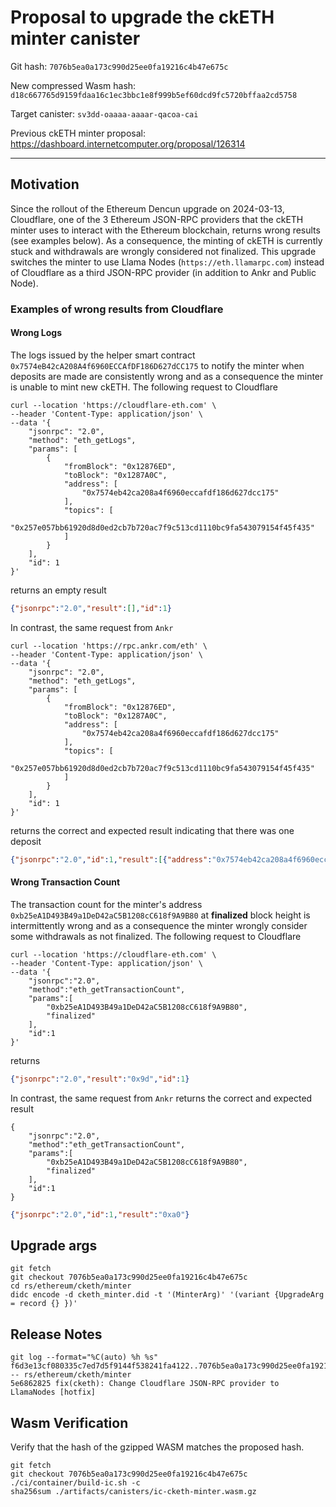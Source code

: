 # Proposal to upgrade the ckETH minter canister

Git hash: `7076b5ea0a173c990d25ee0fa19216c4b47e675c`

New compressed Wasm hash: `d18c667765d9159fdaa16c1ec3bbc1e8f999b5ef60dcd9fc5720bffaa2cd5758`

Target canister: `sv3dd-oaaaa-aaaar-qacoa-cai`

Previous ckETH minter proposal: https://dashboard.internetcomputer.org/proposal/126314

---

## Motivation

Since the rollout of the Ethereum Dencun upgrade on 2024-03-13, Cloudflare, one of the 3 Ethereum JSON-RPC providers that the ckETH minter uses to interact with the Ethereum blockchain, returns wrong results (see examples below). As a consequence, the minting of ckETH is currently stuck and withdrawals are wrongly considered not finalized. This upgrade switches the minter to use Llama Nodes (`https://eth.llamarpc.com`) instead of Cloudflare as a third JSON-RPC provider (in addition to Ankr and Public Node).

### Examples of wrong results from Cloudflare
#### Wrong Logs
The logs issued by the helper smart contract `	0x7574eB42cA208A4f6960ECCAfDF186D627dCC175` to notify the minter when deposits are made are consistently wrong and as a consequence the minter is unable to mint new ckETH. The following request to Cloudflare
```shell
curl --location 'https://cloudflare-eth.com' \
--header 'Content-Type: application/json' \
--data '{
    "jsonrpc": "2.0",
    "method": "eth_getLogs",
    "params": [
        {
            "fromBlock": "0x12876ED",
            "toBlock": "0x1287A0C",
            "address": [
                "0x7574eb42ca208a4f6960eccafdf186d627dcc175"
            ],
            "topics": [
                "0x257e057bb61920d8d0ed2cb7b720ac7f9c513cd1110bc9fa543079154f45f435"
            ]
        }
    ],
    "id": 1
}'
```
returns an empty result
```json
{"jsonrpc":"2.0","result":[],"id":1}
```
In contrast, the same request from `Ankr`
```shell
curl --location 'https://rpc.ankr.com/eth' \
--header 'Content-Type: application/json' \
--data '{
    "jsonrpc": "2.0",
    "method": "eth_getLogs",
    "params": [
        {
            "fromBlock": "0x12876ED",
            "toBlock": "0x1287A0C",
            "address": [
                "0x7574eb42ca208a4f6960eccafdf186d627dcc175"
            ],
            "topics": [
                "0x257e057bb61920d8d0ed2cb7b720ac7f9c513cd1110bc9fa543079154f45f435"
            ]
        }
    ],
    "id": 1
}'
```
returns the correct and expected result indicating that there was one deposit
```json
{"jsonrpc":"2.0","id":1,"result":[{"address":"0x7574eb42ca208a4f6960eccafdf186d627dcc175","topics":["0x257e057bb61920d8d0ed2cb7b720ac7f9c513cd1110bc9fa543079154f45f435","0x00000000000000000000000040cce3409dc352cfc9c8bb0931cbc674dcadc603","0x1dd56c34ba2dc21ef90e8cadb3d0ed1b4d7ba2dbf83d89611e3d6f3dea020000"],"data":"0x0000000000000000000000000000000000000000000000000de0b6b3a7640000","blockNumber":"0x12876f0","transactionHash":"0xc5e6e16403bc3cb2745d4d34010c104ee7f0f2038a8e8bd091b398665375c081","transactionIndex":"0x74","blockHash":"0xf701dc0afb621e032e4b389cae486eab4b44767184147accc110e6fcc4b3a05a","logIndex":"0x145","removed":false}]}
```
#### Wrong Transaction Count
The transaction count for the minter's address `0xb25eA1D493B49a1DeD42aC5B1208cC618f9A9B80` at **finalized** block height is intermittently wrong and as a consequence the minter wrongly consider some withdrawals as not finalized. The following request to Cloudflare
```shell
curl --location 'https://cloudflare-eth.com' \
--header 'Content-Type: application/json' \
--data '{
	"jsonrpc":"2.0",
	"method":"eth_getTransactionCount",
	"params":[
		"0xb25eA1D493B49a1DeD42aC5B1208cC618f9A9B80",
		"finalized"
	],
	"id":1
}'
```
returns
```json
{"jsonrpc":"2.0","result":"0x9d","id":1}
```
In contrast, the same request from `Ankr` returns the correct and expected result
```shell
{
	"jsonrpc":"2.0",
	"method":"eth_getTransactionCount",
	"params":[
		"0xb25eA1D493B49a1DeD42aC5B1208cC618f9A9B80",
		"finalized"
	],
	"id":1
}
```
```json
{"jsonrpc":"2.0","id":1,"result":"0xa0"}
```

## Upgrade args

```
git fetch
git checkout 7076b5ea0a173c990d25ee0fa19216c4b47e675c
cd rs/ethereum/cketh/minter
didc encode -d cketh_minter.did -t '(MinterArg)' '(variant {UpgradeArg = record {} })'
```

## Release Notes

```
git log --format="%C(auto) %h %s" f6d3e13cf080335c7ed7d5f9144f538241fa4122..7076b5ea0a173c990d25ee0fa19216c4b47e675c -- rs/ethereum/cketh/minter
5e6862825 fix(cketh): Change Cloudflare JSON-RPC provider to LlamaNodes [hotfix]
 ```

## Wasm Verification

Verify that the hash of the gzipped WASM matches the proposed hash.

```
git fetch
git checkout 7076b5ea0a173c990d25ee0fa19216c4b47e675c
./ci/container/build-ic.sh -c
sha256sum ./artifacts/canisters/ic-cketh-minter.wasm.gz
```
